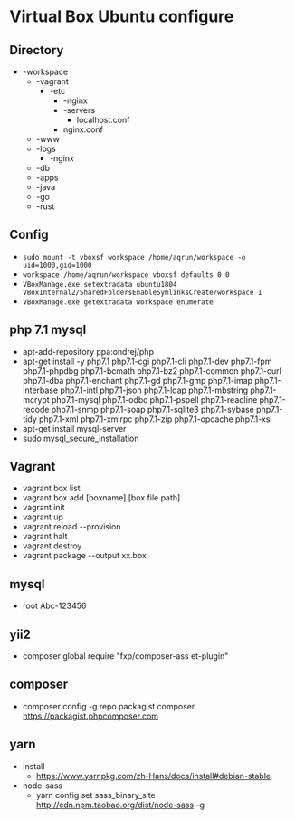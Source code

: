 # Virtual Box Ubuntu configure

## Directory

* -workspace                            
    * -vagrant
        * -etc
            * -nginx
            * -servers
                * localhost.conf
            * nginx.conf
    * -www
    * -logs
        * -nginx
    * -db
    * -apps
    * -java
    * -go
    * -rust

## Config

* `sudo mount -t vboxsf workspace /home/aqrun/workspace -o uid=1000,gid=1000`
* `workspace /home/aqrun/workspace vboxsf defaults 0 0`
* `VBoxManage.exe setextradata ubuntu1804 VBoxInternal2/SharedFoldersEnableSymlinksCreate/workspace 1`
* `VBoxManage.exe getextradata workspace enumerate`

## php 7.1 mysql

* apt-add-repository ppa:ondrej/php
* apt-get install -y php7.1 php7.1-cgi php7.1-cli php7.1-dev php7.1-fpm php7.1-phpdbg php7.1-bcmath php7.1-bz2 php7.1-common php7.1-curl php7.1-dba php7.1-enchant php7.1-gd php7.1-gmp php7.1-imap php7.1-interbase php7.1-intl php7.1-json php7.1-ldap php7.1-mbstring php7.1-mcrypt php7.1-mysql php7.1-odbc php7.1-pspell php7.1-readline php7.1-recode php7.1-snmp php7.1-soap php7.1-sqlite3 php7.1-sybase php7.1-tidy php7.1-xml php7.1-xmlrpc php7.1-zip php7.1-opcache php7.1-xsl
* apt-get install mysql-server
* sudo mysql_secure_installation

## Vagrant

* vagrant box list
* vagrant box add [boxname] [box file path]
* vagrant init
* vagrant up
* vagrant reload --provision
* vagrant halt
* vagrant destroy
* vagrant package --output xx.box

## mysql

* root Abc-123456

## yii2

* composer global require "fxp/composer-ass
et-plugin"

## composer

* composer config -g repo.packagist composer https://packagist.phpcomposer.com

## yarn

* install
    * https://www.yarnpkg.com/zh-Hans/docs/install#debian-stable
* node-sass
    * yarn config set sass_binary_site http://cdn.npm.taobao.org/dist/node-sass -g